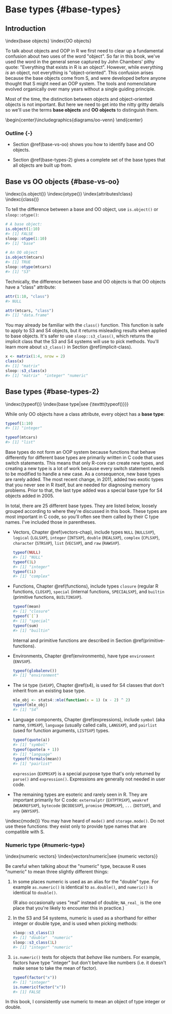 # Base types {#base-types}

## Introduction
\index{base objects}
\index{OO objects}



To talk about objects and OOP in R we first need to clear up a fundamental confusion about two uses of the word "object". So far in this book, we've used the word in the general sense captured by John Chambers' pithy quote: "Everything that exists in R is an object". However, while everything _is_ an object, not everything is "object-oriented". This confusion arises because the base objects come from S, and were developed before anyone thought that S might need an OOP system. The tools and nomenclature evolved organically over many years without a single guiding principle.

Most of the time, the distinction between objects and object-oriented objects is not important. But here we need to get into the nitty gritty details so we'll use the terms __base objects__ and __OO objects__ to distinguish them.


\begin{center}\includegraphics{diagrams/oo-venn} \end{center}

### Outline {-} 

* Section \@ref(base-vs-oo) shows you how to identify base and OO objects.

* Section \@ref(base-types-2) gives a complete set of the base types that all
  objects are built up from.
  
## Base vs OO objects {#base-vs-oo}
\indexc{is.object()}
\indexc{otype()}
\index{attributes!class}
\indexc{class()}

To tell the difference between a base and OO object, use `is.object()` or `sloop::otype()`:


```r
# A base object:
is.object(1:10)
#> [1] FALSE
sloop::otype(1:10)
#> [1] "base"

# An OO object
is.object(mtcars)
#> [1] TRUE
sloop::otype(mtcars)
#> [1] "S3"
```

Technically, the difference between base and OO objects is that OO objects have a "class" attribute:


```r
attr(1:10, "class")
#> NULL

attr(mtcars, "class")
#> [1] "data.frame"
```

You may already be familiar with the `class()` function. This function is safe to apply to S3 and S4 objects, but it returns misleading results when applied to base objects. It's safer to use `sloop::s3_class()`, which returns the implicit class that the S3 and S4 systems will use to pick methods. You'll learn more about `s3_class()` in Section \@ref(implicit-class).


```r
x <- matrix(1:4, nrow = 2)
class(x)
#> [1] "matrix"
sloop::s3_class(x)
#> [1] "matrix"  "integer" "numeric"
```

## Base types {#base-types-2}
\indexc{typeof()}
\index{base type|see {\texttt{typeof()}}}

While only OO objects have a class attribute, every object has a __base type__:


```r
typeof(1:10)
#> [1] "integer"

typeof(mtcars)
#> [1] "list"
```

Base types do not form an OOP system because functions that behave differently for different base types are primarily written in C code that uses switch statements. This means that only R-core can create new types, and creating a new type is a lot of work because every switch statement needs to be modified to handle a new case. As a consequence, new base types are rarely added. The most recent change, in 2011, added two exotic types that you never see in R itself, but are needed for diagnosing memory problems. Prior to that, the last type added was a special base type for S4 objects added in 2005.

<!-- 
https://github.com/wch/r-source/blob/f5bb85782509ddadbcec94ab7648886c2d008bda/src/main/util.c#L185-L211-->

In total, there are 25 different base types. They are listed below, loosely grouped according to where they're discussed in this book. These types are most important in C code, so you'll often see them called by their C type names. I've included those in parentheses.

*   Vectors, Chapter \@ref(vectors-chap), include types `NULL` (`NULLSXP`), 
    `logical` (`LGLSXP`), `integer` (`INTSXP`), `double` (`REALSXP`), `complex`
    (`CPLSXP`), `character` (`STRSXP`), `list` (`VECSXP`), and `raw` (`RAWSXP`).
    
    
    ```r
    typeof(NULL)
    #> [1] "NULL"
    typeof(1L)
    #> [1] "integer"
    typeof(1i)
    #> [1] "complex"
    ```

*   Functions, Chapter \@ref(functions), include types `closure` (regular R 
    functions, `CLOSXP`), `special` (internal functions, `SPECIALSXP`), and 
    `builtin` (primitive functions, `BUILTINSXP`).
    
    
    ```r
    typeof(mean)
    #> [1] "closure"
    typeof(`[`)
    #> [1] "special"
    typeof(sum)    
    #> [1] "builtin"
    ```
    
    Internal and primitive functions are described in Section 
    \@ref(primitive-functions).

*   Environments, Chapter \@ref(environments), have type `environment` 
    (`ENVSXP`).

    
    ```r
    typeof(globalenv())
    #> [1] "environment"
    ```

*   The `S4` type (`S4SXP`), Chapter \@ref(s4), is used for S4 classes that 
    don't inherit from an existing base type.
   
    
    ```r
    mle_obj <- stats4::mle(function(x = 1) (x - 2) ^ 2)
    typeof(mle_obj)
    #> [1] "S4"
    ```

*   Language components, Chapter \@ref(expressions), include `symbol` (aka 
    name, `SYMSXP`), `language` (usually called calls, `LANGSXP`), and 
    `pairlist` (used for function arguments, `LISTSXP`) types.

    
    ```r
    typeof(quote(a))
    #> [1] "symbol"
    typeof(quote(a + 1))
    #> [1] "language"
    typeof(formals(mean))
    #> [1] "pairlist"
    ```
 
    `expression` (`EXPRSXP`) is a special purpose type that's only returned by
    `parse()` and `expression()`. Expressions are generally not needed in user 
    code.
 
*   The remaining types are esoteric and rarely seen in R. They are important 
    primarily for C code: `externalptr` (`EXTPTRSXP`), `weakref` (`WEAKREFSXP`), 
    `bytecode` (`BCODESXP`), `promise` (`PROMSXP`), `...` (`DOTSXP`), and 
    `any` (`ANYSXP`).

\indexc{mode()}
You may have heard of `mode()` and `storage.mode()`. Do not use these functions: they exist only to provide type names that are compatible with S. 

### Numeric type {#numeric-type}
\index{numeric vectors}
\index{vectors!numeric|see {numeric vectors}}

Be careful when talking about the "numeric" type, because R uses "numeric" to mean three slightly different things:

1.  In some places numeric is used as an alias for the "double" type. For 
    example `as.numeric()` is identical to `as.double()`, and `numeric()` is
    identical to `double()`.
    
    (R also occasionally uses "real" instead of double; `NA_real_` is the one 
    place that you're likely to encounter this in practice.)
    
1.  In the S3 and S4 systems, numeric is used as a shorthand for either 
    integer or double type, and is used when picking methods:

    
    ```r
    sloop::s3_class(1)
    #> [1] "double"  "numeric"
    sloop::s3_class(1L)
    #> [1] "integer" "numeric"
    ```

1.  `is.numeric()` tests for objects that _behave_ like numbers. For example, 
    factors have type "integer" but don't behave like numbers (i.e. it doesn't
    make sense to take the mean of factor).

    
    ```r
    typeof(factor("x"))
    #> [1] "integer"
    is.numeric(factor("x"))
    #> [1] FALSE
    ```

In this book, I consistently use numeric to mean an object of type integer or double.
